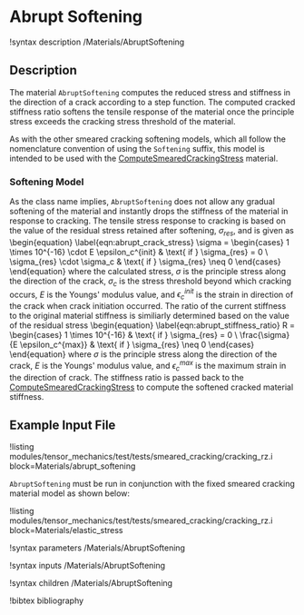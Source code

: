 # Abrupt Softening

!syntax description /Materials/AbruptSoftening

## Description

The material `AbruptSoftening` computes the reduced stress and stiffness
in the direction of a crack according to a step function. The computed
cracked stiffness ratio softens the tensile response of the material once the
principle stress exceeds the cracking stress threshold of the material.

As with the other smeared cracking softening models, which all follow the
nomenclature convention of using the `Softening` suffix, this model is intended
to be used with the [ComputeSmearedCrackingStress](/ComputeSmearedCrackingStress.md)
material.

### Softening Model

As the class name implies, `AbruptSoftening` does not allow any gradual softening
of the material and instantly drops the stiffness of the material in response to
cracking.
The tensile stress response to cracking is based on the value of the residual
stress retained after softening, $\sigma_{res}$, and is given as
\begin{equation}
  \label{eqn:abrupt_crack_stress}
  \sigma = \begin{cases}
            1 \times 10^{-16} \cdot E \epsilon_c^{init} & \text{ if } \sigma_{res} = 0 \\
            \sigma_{res} \cdot \sigma_c & \text{ if } \sigma_{res} \neq 0
           \end{cases}
\end{equation}
where the calculated stress, $\sigma$ is the principle stress along the direction
of the crack, $\sigma_c$ is the stress threshold beyond which cracking occurs,
$E$ is the Youngs' modulus value, and $\epsilon_c^{init}$ is the strain in
direction of the crack when crack initiation occurred.
The ratio of the current stiffness to the original material stiffness is
similiarly determined based on the value of the residual stress
\begin{equation}
  \label{eqn:abrupt_stiffness_ratio}
  R = \begin{cases}
        1 \times 10^{-16} & \text{ if } \sigma_{res} = 0 \\
        \frac{\sigma}{E \epsilon_c^{max}} & \text{ if } \sigma_{res} \neq 0
       \end{cases}
\end{equation}
where $\sigma$ is the principle stress along the direction of the crack,
$E$ is the Youngs' modulus value, and $\epsilon_c^{max}$ is the maximum strain
in the direction of crack.
The stiffness ratio is passed back to the
[ComputeSmearedCrackingStress](/ComputeSmearedCrackingStress.md)
to compute the softened cracked material stiffness.


## Example Input File

!listing modules/tensor_mechanics/test/tests/smeared_cracking/cracking_rz.i block=Materials/abrupt_softening

`AbruptSoftening` must be run in conjunction with the fixed smeared cracking material model as shown below:

!listing modules/tensor_mechanics/test/tests/smeared_cracking/cracking_rz.i block=Materials/elastic_stress

!syntax parameters /Materials/AbruptSoftening

!syntax inputs /Materials/AbruptSoftening

!syntax children /Materials/AbruptSoftening

!bibtex bibliography

